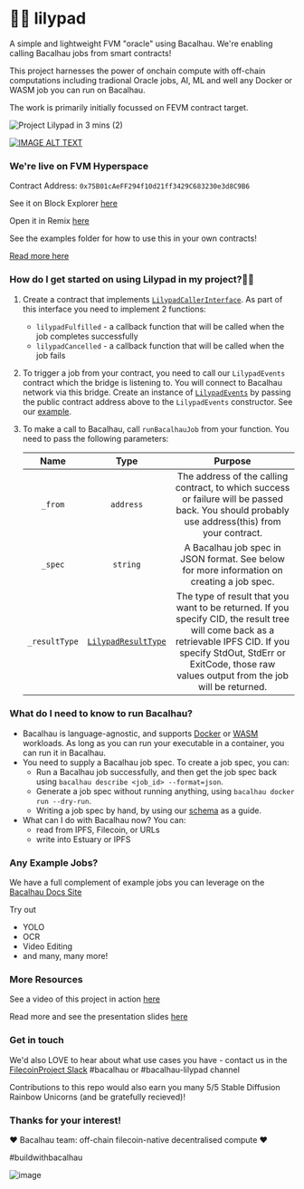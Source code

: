 # 🌺🐸 lilypad
A simple and lightweight FVM "oracle" using Bacalhau. We're enabling calling Bacalhau jobs from smart contracts! 

This project harnesses the power of onchain compute with off-chain computations including tradional Oracle jobs, AI, ML and well any Docker or WASM job you can run on Bacalhau.

The work is primarily initially focussed on FEVM contract target.


![Project Lilypad in 3 mins (2)](https://user-images.githubusercontent.com/12529822/223378567-91e08ae4-9859-441d-bbfe-d1b7516c6543.png)

[![IMAGE ALT TEXT](http://img.youtube.com/vi/9lF7omNEK/0.jpg)](https://www.youtube.com/watch?v=9lF7omNEK "Project Lilypad")


### We're live on FVM Hyperspace

Contract Address: `0x75B01cAeFF294f10d21ff3429C683230e3d8C9B6`

See it on Block Explorer [here](https://fvm.starboard.ventures/contracts/0x75B01cAeFF294f10d21ff3429C683230e3d8C9B6) 

Open it in Remix [here](https://remix.ethereum.org/bacalhau-project/lilypad/blob/main/contracts/LilypadEvents.sol)

See the examples folder for how to use this in your own contracts!

[Read more here](https://bit.ly/project-lilypad)

### How do I get started on using Lilypad in my project?🧑‍💻

1.  Create a contract that implements [`LilypadCallerInterface`](./hardhat/contracts/LilypadCallerInterface.sol). As part of this interface you need to implement 2 functions:

    *   `lilypadFulfilled` - a callback function that will be called when the job completes successfully 
    *   `lilypadCancelled` - a callback function that will be called when the job fails

2.  To trigger a job from your contract, you need to call our `LilypadEvents` contract which the bridge is listening to. You will connect to Bacalhau network via this bridge. Create an instance of [`LilypadEvents`](./hardhat/contracts/LilypadEvents.sol) by passing the public contract address above to the `LilypadEvents` constructor. See our [example](./examples/contracts/StableDiffusionCaller.sol#L29). 
3.  To make a call to Bacalhau, call `runBacalhauJob` from your function. You need to pass the following parameters: 
    
    | Name | Type | Purpose |
    |:---:|:---:|:---:|
    | `_from` | `address` | The address of the calling contract, to which success or failure will be passed back. You should probably use address(this) from your contract. |
    | `_spec` | `string` | A Bacalhau job spec in JSON format. See below for more information on creating a job spec. |
    | `_resultType` | [`LilypadResultType`](./hardhat/contracts/LilypadCallerInterface.sol#L4-L9) | The type of result that you want to be returned. If you specify CID, the result tree will come back as a retrievable IPFS CID. If you specify StdOut, StdErr or ExitCode, those raw values output from the job will be returned. |

### What do I need to know to run Bacalhau?

*   Bacalhau is language-agnostic, and supports [Docker](https://docs.bacalhau.org/getting-started/docker-workload-onboarding) or [WASM](https://docs.bacalhau.org/getting-started/wasm-workload-onboarding) workloads. As long as you can run your executable in a container, you can run it in Bacalhau.
*   You need to supply a Bacalhau job spec. To create a job spec, you can:
    *   Run a Bacalhau job successfully, and then get the job spec back using `bacalhau describe <job_id> --format=json`.
    *   Generate a job spec without running anything, using `bacalhau docker run --dry-run`.
    *   Writing a job spec by hand, by using our [schema](https://schema.bacalhau.org) as a guide.
*   What can I do with Bacalhau now? You can:
    *   read from IPFS, Filecoin, or URLs
    *   write into Estuary or IPFS   


### Any Example Jobs?

We have a full complement of example jobs you can leverage on the [Bacalhau Docs Site](https://docs.bacalhau.org/)

Try out
- YOLO
- OCR
- Video Editing
- and many, many more!

### More Resources

See a video of this project in action [here](https://youtu.be/B0l0gFYxADY)

Read more and see the presentation slides [here](https://bit.ly/project-lilypad)

### Get in touch

We'd also LOVE to hear about what use cases you have - contact us in the [FilecoinProject Slack](https://filecoinproject.slack.com/) #bacalhau or #bacalhau-lilypad channel

Contributions to this repo would also earn you many 5/5 Stable Diffusion Rainbow Unicorns (and be gratefully recieved)!  

### Thanks for your interest!

❤️ Bacalhau team: off-chain filecoin-native decentralised compute ❤️

#buildwithbacalhau

![image](https://user-images.githubusercontent.com/12529822/220625332-b0e6a08a-b77d-41f7-90a8-248852a353c8.png)

